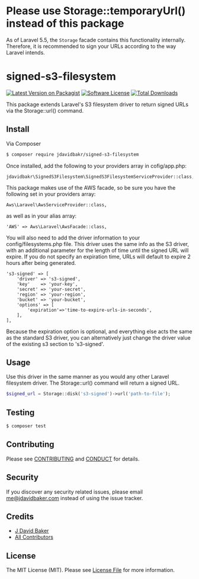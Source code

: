 # Please use Storage::temporaryUrl() instead of this package

As of Laravel 5.5, the `Storage` facade contains this functionality internally.  Therefore, it is recommended to sign your URLs according to the way Laravel intends.

# signed-s3-filesystem

[![Latest Version on Packagist][ico-version]][link-packagist]
[![Software License][ico-license]](LICENSE.md)
[![Total Downloads][ico-downloads]][link-downloads]

This package extends Laravel's S3 filesystem driver to return signed URLs via the Storage::url() command.

## Install

Via Composer

``` bash
$ composer require jdavidbakr/signed-s3-filesystem
```

Once installed, add the following to your providers array in cofig/app.php:

```
jdavidbakr\SignedS3Filesystem\SignedS3FilesystemServiceProvider::class,
```

This package makes use of the AWS facade, so be sure you have the following set in your providers array:

```
Aws\Laravel\AwsServiceProvider::class,
```

as well as in your alias array:

```
'AWS' => Aws\Laravel\AwsFacade::class,
```

You will also need to add the driver information to your config/filesystems.php file. This driver uses the same info as the S3 driver, with an additional parameter for the length of time until the signed URL will expire. If you do not specify an expiration time, URLs will default to expire 2 hours after being generated.

```
's3-signed' => [
    'driver' => 's3-signed',
    'key'    => 'your-key',
    'secret' => 'your-secret',
    'region' => 'your-region',
    'bucket' => 'your-bucket',
    'options' => [
    	'expiration'=>'time-to-expire-urls-in-seconds',
    ],
],
```

Because the expiration option is optional, and everything else acts the same as the standard S3 driver, you can alternatively just change the driver value of the existing s3 section to 's3-signed'.

## Usage

Use this driver in the same manner as you would any other Laravel filesystem driver. The Storage::url() command will return a signed URL.

``` php
$signed_url = Storage::disk('s3-signed')->url('path-to-file');
```

## Testing

``` bash
$ composer test
```

## Contributing

Please see [CONTRIBUTING](CONTRIBUTING.md) and [CONDUCT](CONDUCT.md) for details.

## Security

If you discover any security related issues, please email me@jdavidbaker.com instead of using the issue tracker.

## Credits

- [J David Baker][link-author]
- [All Contributors][link-contributors]

## License

The MIT License (MIT). Please see [License File](LICENSE.md) for more information.

[ico-version]: https://img.shields.io/packagist/v/jdavidbakr/signed-s3-filesystem.svg?style=flat-square
[ico-license]: https://img.shields.io/badge/license-MIT-brightgreen.svg?style=flat-square
[ico-travis]: https://img.shields.io/travis/jdavidbakr/signed-s3-filesystem/master.svg?style=flat-square
[ico-scrutinizer]: https://img.shields.io/scrutinizer/coverage/g/jdavidbakr/signed-s3-filesystem.svg?style=flat-square
[ico-code-quality]: https://img.shields.io/scrutinizer/g/jdavidbakr/signed-s3-filesystem.svg?style=flat-square
[ico-downloads]: https://img.shields.io/packagist/dt/jdavidbakr/signed-s3-filesystem.svg?style=flat-square

[link-packagist]: https://packagist.org/packages/jdavidbakr/signed-s3-filesystem
[link-travis]: https://travis-ci.org/jdavidbakr/signed-s3-filesystem
[link-scrutinizer]: https://scrutinizer-ci.com/g/jdavidbakr/signed-s3-filesystem/code-structure
[link-code-quality]: https://scrutinizer-ci.com/g/jdavidbakr/signed-s3-filesystem
[link-downloads]: https://packagist.org/packages/jdavidbakr/signed-s3-filesystem
[link-author]: https://github.com/jdavidbakr
[link-contributors]: ../../contributors

